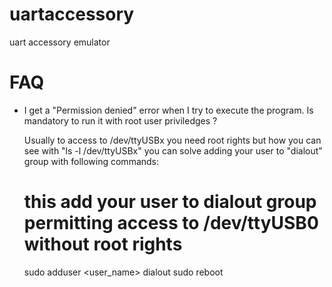 uartaccessory
=============

uart accessory emulator


FAQ
===

-	I get a "Permission denied" error when I try to execute the program. Is mandatory to run it with root user priviledges ?

	Usually to access to /dev/ttyUSBx you need root rights but how you can see with "ls -l /dev/ttyUSBx" you can solve
    adding your user to "dialout" group with following commands:  

	# this add your user to dialout group permitting access to /dev/ttyUSB0 without root rights
	sudo adduser <user_name> dialout
	sudo reboot
 